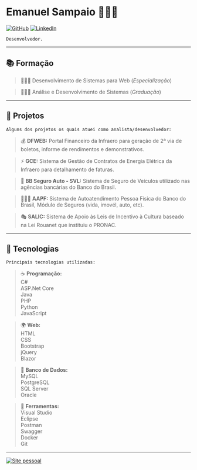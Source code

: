 # Emanuel Sampaio 🙋🏻‍♂️

<p>
  <a href="https://github.com/emanuelsampaio" target="_blank" title="Meu GitHub"><img loading="lazy" src="https://img.shields.io/badge/-Github-000?style=for-the-badge&logo=Github&logoColor=white" target="_blank" alt="GitHub"></a>
  <a href="https://www.linkedin.com/in/emanuelsampaio" target="_blank" title="Meu LinkedIn"><img loading="lazy" src="https://img.shields.io/badge/-LinkedIn-%230077B5?style=for-the-badge&logo=linkedin&logoColor=white" target="_blank" alt="LinkedIn"></a>
</p>

``Desenvolvedor.``

---

## 📚 Formação

 > 👨🏻‍🎓 Desenvolvimento de Sistemas para Web (*Especialização*)

 > 👨🏻‍🎓 Análise e Desenvolvimento de Sistemas (*Graduação*)

---

## 🔨 Projetos

``Alguns dos projetos os quais atuei como analista/desenvolvedor:``

 > 💰 **DFWEB:** Portal Financeiro da Infraero para geração de 2ª via de boletos, informe de rendimentos e demonstrativos.

 > ⚡️ **GCE:** Sistema de Gestão de Contratos de Energia Elétrica da Infraero para detalhamento de faturas.

 > 🚗 **BB Seguro Auto - SVL:** Sistema de Seguro de Veículos utilizado nas agências bancárias do Banco do Brasil.

 > 👨🏻‍💻 **AAPF:** Sistema de Autoatendimento Pessoa Física do Banco do Brasil, Módulo de Seguros (vida, imovél, auto, etc).

 > 🎭 **SALIC:** Sistema de Apoio às Leis de Incentivo à Cultura baseado na Lei Rouanet que instituiu o PRONAC.

---

## 🚀 Tecnologias

``Principais tecnologias utilizadas:``

 > ☕️ **Programação:**
<br />C#
<br />ASP.Net Core
<br />Java
<br />PHP
<br />Python
<br />JavaScript

 > 🌍 **Web:**
<br />HTML
<br />CSS
<br />Bootstrap
<br />jQuery
<br />Blazor

  > 🐘 **Banco de Dados:**
<br />MySQL
<br />PostgreSQL
<br />SQL Server
<br />Oracle

  > 🔧 **Ferramentas:**
<br />Visual Studio
<br />Eclipse
<br />Postman
<br />Swagger
<br />Docker
<br />Git

---
<a href="http://www.emanuelsampaio.com.br" target="_blank" title="Site pessoal"><img loading="lazy" src="https://img.shields.io/badge/emanuelsampaio.com.br-000080?style=for-the-badge&logoColor=white" target="_blank" alt="Site pessoal"></a>

